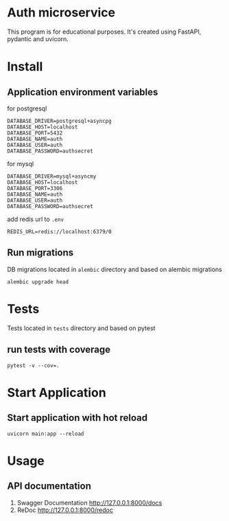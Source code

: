# Auth microservice

This program is for educational purposes. It's created using FastAPI, pydantic and uvicorn.

# Install

## Application environment variables

for postgresql

```shell
DATABASE_DRIVER=postgresql+asyncpg
DATABASE_HOST=localhost
DATABASE_PORT=5432
DATABASE_NAME=auth
DATABASE_USER=auth
DATABASE_PASSWORD=authsecret
```

for mysql

```shell
DATABASE_DRIVER=mysql+asyncmy
DATABASE_HOST=localhost
DATABASE_PORT=3306
DATABASE_NAME=auth
DATABASE_USER=auth
DATABASE_PASSWORD=authsecret
```

add redis url to `.env`

```shell
REDIS_URL=redis://localhost:6379/0
```

## Run migrations

DB migrations located in `alembic` directory and based on alembic migrations

```shell
alembic upgrade head
```

# Tests

Tests located in `tests` directory and based on pytest

## run tests with coverage

```shell
pytest -v --cov=.
```

# Start Application

## Start application with hot reload

```shell
uvicorn main:app --reload 
```

# Usage

## API documentation

1. Swagger Documentation http://127.0.0.1:8000/docs
2. ReDoc http://127.0.0.1:8000/redoc

